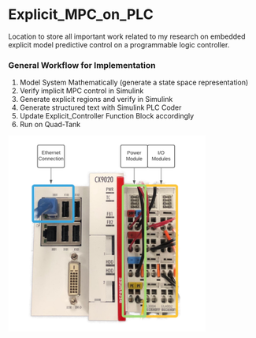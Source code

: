 # Explicit_MPC_on_PLC
Location to store all important work related to my research on embedded explicit model predictive control on a programmable logic controller.

### General Workflow for Implementation
1. Model System Mathematically (generate a state space representation)
2. Verify implicit MPC control in Simulink
3. Generate explicit regions and verify in Simulink
4. Generate structured text with Simulink PLC Coder
5. Update Explicit_Controller Function Block accordingly
6. Run on Quad-Tank

<img src="https://github.com/andrewralea/Explicit_MPC_on_PLC/blob/master/PLC_Documentation/Figures/CX9020.png" width="400">

